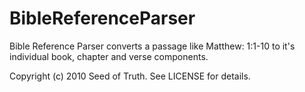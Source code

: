 BibleReferenceParser
====================

Bible Reference Parser converts a passage like Matthew: 1:1-10 to it's individual book, chapter and verse components.

Copyright (c) 2010 Seed of Truth. See LICENSE for details.
